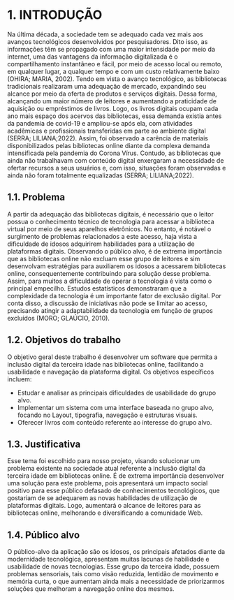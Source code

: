# 1. INTRODUÇÃO
Na última década, a sociedade tem se adequado cada vez mais aos avanços tecnológicos desenvolvidos por pesquisadores. Dito isso, as informações têm se propagado com uma maior intensidade por meio da internet, uma das vantagens da informação digitalizada é o compartilhamento instantâneo e fácil, por meio de acesso local ou remoto, em qualquer lugar, a qualquer tempo e com um custo relativamente baixo (OHIRA; MARIA, 2002).
Tendo em vista o avanço tecnológico, as bibliotecas tradicionais realizaram
uma adequação de mercado, expandindo seu alcance por meio da oferta de produtos e serviços digitais. Dessa forma, alcançando um maior número de leitores e aumentando a praticidade de aquisição ou empréstimos de livros.
            Logo, os livros digitais ocupam cada ano mais espaço dos acervos das bibliotecas, essa demanda existia antes da pandemia de covid-19 e ampliou-se após ela, com atividades acadêmicas e profissionais transferidas em parte ao ambiente digital (SERRA; LILIANA;2022). 
             Assim, foi observado a carência de materiais disponibilizados pelas bibliotecas online diante da complexa demanda intensificada pela pandemia do Corona Vírus. Contudo, as bibliotecas que ainda não trabalhavam com conteúdo digital enxergaram a necessidade de ofertar recursos a seus usuários e, com isso, situações foram observadas e ainda não foram totalmente equalizadas (SERRA; LILIANA;2022).  

## 1.1. Problema

A partir da adequação das bibliotecas digitais, é necessário que o leitor possua o conhecimento técnico de tecnologia para acessar a biblioteca virtual por meio de seus aparelhos eletrônicos. No entanto, é notável o surgimento de problemas relacionados a este acesso, haja vista a dificuldade de idosos adquirirem habilidades para a utilização de plataformas digitais.
Observando o público alvo, é de extrema importância que as bibliotecas online não excluam esse grupo de leitores e sim desenvolvam estratégias para auxiliarem os idosos a acessarem bibliotecas online, consequentemente contribuindo para solução desse problema.
 Assim, para muitos a dificuldade de operar a tecnologia é vista como o principal empecilho. Estudos estatísticos demonstraram que a complexidade da tecnologia é um importante fator de exclusão digital. Por conta disso, a discussão de iniciativas não pode se limitar ao acesso, precisando atingir a adaptabilidade da tecnologia em função de grupos excluídos (MORO; GLAÚCIO, 2010). 

## 1.2. Objetivos do trabalho

O objetivo geral deste trabalho é desenvolver um software que permita a inclusão digital da terceira idade nas bibliotecas online, facilitando a usabilidade e navegação da plataforma digital. Os objetivos específicos incluem:

* Estudar e analisar as principais dificuldades de usabilidade do grupo alvo.
* Implementar um sistema com uma interface baseada no grupo alvo, focando no Layout, tipografia, navegação e estruturas visuais.
* Oferecer livros com conteúdo referente ao interesse do grupo alvo.


## 1.3. Justificativa

 Esse tema foi escolhido para nosso projeto, visando solucionar um problema existente na sociedade atual referente a inclusão digital da terceira idade em bibliotecas online. É de extrema importância desenvolver uma solução para este problema, pois apresentará um impacto social positivo para esse público defasado de conhecimentos tecnológicos, que gostariam de se adequarem as novas habilidades de utilização de plataformas digitais. Logo, aumentará o alcance de leitores para as bibliotecas online, melhorando e diversificando a comunidade Web.

## 1.4. Público alvo

O público-alvo da aplicação são os idosos, os principais afetados diante da modernidade tecnológica, apresentam muitas lacunas de habilidade e usabilidade de novas tecnologias. Esse grupo da terceira idade, possuem problemas sensoriais, tais como visão reduzida, lentidão de movimento e memória curta, o que aumentam ainda mais a necessidade de priorizarmos soluções que melhoram a navegação online dos mesmos.



